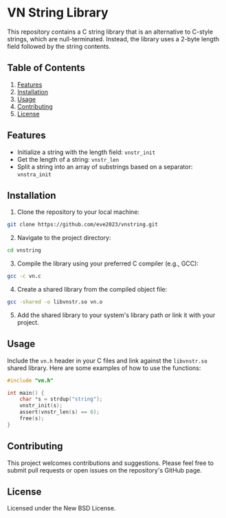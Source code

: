 # VN String Library

This repository contains a C string library that is an alternative to C-style strings, which are null-terminated. Instead, the library uses a 2-byte length field followed by the string contents.

## Table of Contents
1. [Features](#features)
2. [Installation](#installation)
3. [Usage](#usage)
4. [Contributing](#contributing)
5. [License](#license)

## Features
- Initialize a string with the length field: `vnstr_init`
- Get the length of a string: `vnstr_len`
- Split a string into an array of substrings based on a separator: `vnstra_init`

## Installation
1. Clone the repository to your local machine:
```sh
git clone https://github.com/eve2023/vnstring.git
```
2. Navigate to the project directory:
```sh
cd vnstring
```
3. Compile the library using your preferred C compiler (e.g., GCC):
```sh
gcc -c vn.c
```
4. Create a shared library from the compiled object file:
```sh
gcc -shared -o libvnstr.so vn.o
```
5. Add the shared library to your system's library path or link it with your project.

## Usage
Include the `vn.h` header in your C files and link against the `libvnstr.so` shared library. Here are some examples of how to use the functions:

```c
#include "vn.h"

int main() {
    char *s = strdup("string");
    vnstr_init(s);
    assert(vnstr_len(s) == 6);
    free(s);
}
```

## Contributing
This project welcomes contributions and suggestions. Please feel free to submit pull requests or open issues on the repository's GitHub page.

## License
Licensed under the New BSD License.
